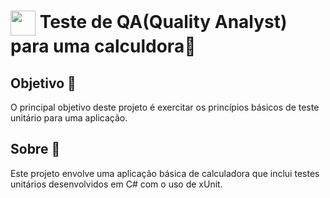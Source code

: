 <h1>
    <a href="https://www.dio.me/">
     <img align="center" width="40px" src="https://hermes.digitalinnovation.one/assets/diome/logo-minimized.png"></a>
    <span> Teste de QA(Quality Analyst) para uma calculdora🧮</span>
</h1>

## Objetivo 🎯
O principal objetivo deste projeto é exercitar os princípios básicos de teste unitário para uma aplicação.

## Sobre 🔎
Este projeto envolve uma aplicação básica de calculadora que inclui testes unitários desenvolvidos em C# com o uso de xUnit.
